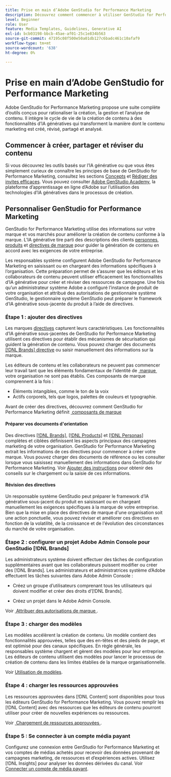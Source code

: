 ```yaml
---
title: Prise en main d’Adobe GenStudio for Performance Marketing
description: Découvrez comment commencer à utiliser GenStudio for Performance Marketing pour générer du contenu marketing aligné sur la marque et accélérer la gestion des campagnes.
level: Beginner
role: User
feature: Media Templates, Guidelines, Generative AI
exl-id: bcb03198-bbcb-45ae-af01-25c1e834b563
source-git-commit: 47195c08f500e50a01db127c6badc461c10afaf9
workflow-type: tm+mt
source-wordcount: '638'
ht-degree: 0%

---
```


# Prise en main d’Adobe GenStudio for Performance Marketing

Adobe GenStudio for Performance Marketing propose une suite complète d’outils conçus pour rationaliser la création, la gestion et l’analyse de contenu. Il intègre le cycle de vie de la création de contenu à des fonctionnalités d’IA génératives qui transforment la manière dont le contenu marketing est créé, révisé, partagé et analysé.

## Commencer à créer, partager et réviser du contenu

Si vous découvrez les outils basés sur l’IA générative ou que vous êtes simplement curieux de connaître les principes de base de GenStudio for Performance Marketing, consultez les sections [Concepts](/help/user-guide/concepts.md) et [Rédiger des invites efficaces](/help/user-guide/effective-prompts.md). Vous pouvez consulter [Adobe GenStudio Academy](https://learningmanager.adobe.com/genstudioacademy), la plateforme d’apprentissage en ligne d’Adobe sur l’utilisation des technologies d’IA génératives dans le processus de création.

## Personnaliser GenStudio for Performance Marketing

GenStudio for Performance Marketing utilise des informations sur votre marque et vos marchés pour améliorer la création de contenu conforme à la marque. L’IA générative tire parti des descriptions des clients [personnes](/help/user-guide/guidelines/personas.md), [produits](/help/user-guide/guidelines/products.md) et [directives de marque](/help/user-guide/guidelines/overview.md) pour guider la génération de contenu en accord avec les exigences de votre entreprise.

Les responsables système configurent Adobe GenStudio for Performance Marketing en saisissant ou en chargeant des informations spécifiques à l’organisation. Cette préparation permet de s’assurer que les éditeurs et les collaborateurs de contenu peuvent utiliser efficacement les fonctionnalités d’IA générative pour créer et réviser des ressources de campagne. Une fois qu’un administrateur système Adobe a configuré l’instance de produit de votre organisation et attribué des autorisations de gestionnaire système GenStudio, le gestionnaire système GenStudio peut préparer le framework d’IA générative sous-jacente du produit à l’aide de directives.

### Étape 1 : ajouter des directives

Les marques [directives](/help/user-guide/guidelines/overview.md) capturent leurs caractéristiques. Les fonctionnalités d’IA générative sous-jacentes de GenStudio for Performance Marketing utilisent ces directives pour établir des mécanismes de sécurisation qui guident la génération de contenu. Vous pouvez charger des documents [[!DNL Brands] directive](/help/user-guide/guidelines/brands.md) ou saisir manuellement des informations sur la marque.

Les éditeurs de contenu et les collaborateurs ne peuvent pas commencer leur travail tant que les éléments fondamentaux de l’identité de [&#x200B; marque &#x200B;](/help/user-guide/guidelines/brands.md) votre organisation ne sont pas établis. Ces composants de marque comprennent à la fois :

* Éléments intangibles, comme le ton de la voix
* Actifs corporels, tels que logos, palettes de couleurs et typographie.

Avant de créer des directives, découvrez comment GenStudio for Performance Marketing définit [&#x200B; composants de marque &#x200B;](/help/user-guide/guidelines/brands.md)

#### Préparer vos documents d&#39;orientation

Des directives [[!DNL Brands]](/help/user-guide/guidelines/brands.md), [[!DNL Products]](/help/user-guide/guidelines/products.md) et [[!DNL Personas]](/help/user-guide/guidelines/personas.md) complètes et ciblées définissent les aspects principaux des campagnes marketing de votre organisation. GenStudio for Performance Marketing extrait les informations de ces directives pour commencer à créer votre marque. Vous pouvez charger des documents de référence ou les consulter lorsque vous saisissez manuellement des informations dans GenStudio for Performance Marketing. Voir [Ajouter des instructions](/help/user-guide/guidelines/overview.md) pour obtenir des conseils sur le chargement ou la saisie de ces informations.

#### Révision des directives

Un responsable système GenStudio peut préparer le framework d’IA générative sous-jacent du produit en saisissant ou en chargeant manuellement les exigences spécifiques à la marque de votre entreprise. Bien que la mise en place des directives de marque d&#39;une organisation soit une action ponctuelle, vous pouvez réviser et améliorer ces directives en fonction de la volatilité, de la croissance et de l&#39;évolution des circonstances du marché de votre organisation.

### Étape 2 : configurer un projet Adobe Admin Console pour GenStudio [!DNL Brands]

Les administrateurs système doivent effectuer des tâches de configuration supplémentaires avant que les collaborateurs puissent modifier ou créer des [!DNL Brands]. Les administrateurs et administratrices système d’Adobe effectuent les tâches suivantes dans Adobe Admin Console :

* Créez un groupe d’utilisateurs comprenant tous les utilisateurs qui doivent modifier et créer des droits d’[!DNL Brands].

* Créez un projet dans le Adobe Admin Console.

Voir [&#x200B; Attribuer des autorisations de marque &#x200B;](configure-brand-permissions.md).

### Étape 3 : charger des modèles

Les modèles accélèrent la création de contenu. Un modèle contient des fonctionnalités approuvées, telles que des en-têtes et des pieds de page, et est optimisé pour des canaux spécifiques. En règle générale, les responsables système chargent et gèrent des modèles pour leur entreprise. Les éditeurs de contenu utilisent des modèles pour lancer le processus de création de contenu dans les limites établies de la marque organisationnelle.

Voir [Utilisation de modèles](/help/user-guide/content/use-templates.md).

### Étape 4 : charger les ressources approuvées

Les ressources approuvées dans [!DNL Content] sont disponibles pour tous les éditeurs GenStudio for Performance Marketing. Vous pouvez remplir les [!DNL Content] avec des ressources que les éditeurs de contenu pourront utiliser pour créer de nouvelles expériences ou ressources.

Voir [&#x200B; Chargement de ressources approuvées &#x200B;](/help/user-guide/content/manage-assets.md).

### Étape 5 : Se connecter à un compte média payant

Configurez une connexion entre GenStudio for Performance Marketing et vos comptes de médias achetés pour recevoir des données provenant de campagnes marketing, de ressources et d’expériences actives. Utilisez [!DNL Insights] pour analyser les données dérivées du canal. Voir [Connecter un compte de média payant](/help/user-guide/connectors/connect-channel.md).
